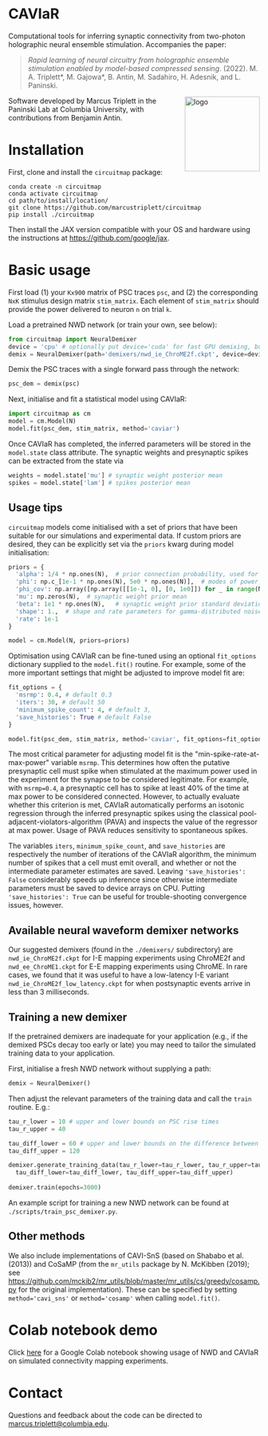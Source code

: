 # CAVIaR

Computational tools for inferring synaptic connectivity from two-photon holographic neural ensemble stimulation. Accompanies the paper:
> _Rapid learning of neural circuitry from holographic ensemble stimulation enabled by model-based compressed sensing_. (2022). M. A. Triplett\*, M. Gajowa\*, B. Antin, M. Sadahiro, H. Adesnik, and L. Paninski.

<img width="150" img align="right" alt="logo" src="https://user-images.githubusercontent.com/23161252/188723534-4674e1d9-202a-46ce-aeb6-22bb373a34e2.png"> 

Software developed by Marcus Triplett in the Paninski Lab at Columbia University, with contributions from Benjamin Antin.   

# Installation

First, clone and install the `circuitmap` package:

```
conda create -n circuitmap  
conda activate circuitmap  
cd path/to/install/location/  
git clone https://github.com/marcustriplett/circuitmap  
pip install ./circuitmap  
```

Then install the JAX version compatible with your OS and hardware using the instructions at https://github.com/google/jax.  
  
# Basic usage

First load (1) your `Kx900` matrix of PSC traces `psc`, and (2) the corresponding `NxK` stimulus design matrix `stim_matrix`. Each element of `stim_matrix` should provide the power delivered to neuron `n` on trial `k`.  

Load a pretrained NWD network (or train your own, see below):
```python
from circuitmap import NeuralDemixer
device = 'cpu' # optionally put device='cuda' for fast GPU demixing, but be aware that this can raise memory conflicts between PyTorch and JAX.
demix = NeuralDemixer(path='demixers/nwd_ie_ChroME2f.ckpt', device=device)
```

Demix the PSC traces with a single forward pass through the network:
```python
psc_dem = demix(psc)
```

Next, initialise and fit a statistical model using CAVIaR:
```python
import circuitmap as cm
model = cm.Model(N) 
model.fit(psc_dem, stim_matrix, method='caviar')
```

Once CAVIaR has completed, the inferred parameters will be stored in the `model.state` class attribute. The synaptic weights and presynaptic spikes can be extracted from the state via
```python
weights = model.state['mu'] # synaptic weight posterior mean
spikes = model.state['lam'] # spikes posterior mean
```

## Usage tips

`circuitmap` models come initialised with a set of priors that have been suitable for our simulations and experimental data. If custom priors are desired, they can be explicitly set via the `priors` kwarg during model initialisation:
```python
priors = {
  'alpha': 1/4 * np.ones(N),  # prior connection probability, used for CAVI-SnS only
  'phi': np.c_[1e-1 * np.ones(N), 5e0 * np.ones(N)],  # modes of power curve sigmoid coefficients
  'phi_cov': np.array([np.array([[1e-1, 0], [0, 1e0]]) for _ in range(N)])),   # power curve prior covariances
  'mu': np.zeros(N),  # synaptic weight prior mean
  'beta': 1e1 * np.ones(N),   # synaptic weight prior standard deviation
  'shape': 1.,  # shape and rate parameters for gamma-distributed noise
  'rate': 1e-1
}

model = cm.Model(N, priors=priors)
```

Optimisation using CAVIaR can be fine-tuned using an optional `fit_options` dictionary supplied to the `model.fit()` routine. For example, some of the more important settings that might be adjusted to improve model fit are:
```python
fit_options = {
  'msrmp': 0.4, # default 0.3
  'iters': 30, # default 50
  'minimum_spike_count': 4, # default 3,
  'save_histories': True # default False
}

model.fit(psc_dem, stim_matrix, method='caviar', fit_options=fit_options)
```
The most critical parameter for adjusting model fit is the "min-spike-rate-at-max-power" variable `msrmp`. This determines how often the putative presynaptic cell must spike when stimulated at the maximum power used in the experiment for the synapse to be considered legitimate. For example, with `msrmp=0.4`, a presynaptic cell has to spike at least 40% of the time at max power to be considered connected. However, to actually evaluate whether this criterion is met, CAVIaR automatically performs an isotonic regression through the inferred presynaptic spikes using the classical pool-adjacent-violators-algorithm (PAVA) and inspects the value of the regressor at max power. Usage of PAVA reduces sensitivity to spontaneous spikes.

The variables `iters`, `minimum_spike_count`, and `save_histories` are respectively the number of iterations of the CAVIaR algorithm, the minimum number of spikes that a cell must emit overall, and whether or not the intermediate parameter estimates are saved. Leaving `'save_histories': False` considerably speeds up inference since otherwise intermediate parameters must be saved to device arrays on CPU. Putting `'save_histories': True` can be useful for trouble-shooting convergence issues, however.

## Available neural waveform demixer networks
Our suggested demixers (found in the `./demixers/` subdirectory) are `nwd_ie_ChroME2f.ckpt` for I-E mapping experiments using ChroME2f and `nwd_ee_ChroME1.ckpt` for E-E mapping experiments using ChroME. In rare cases, we found that it was useful to have a low-latency I-E variant `nwd_ie_ChroME2f_low_latency.ckpt` for when postsynaptic events arrive in less than 3 milliseconds.

## Training a new demixer
If the pretrained demixers are inadequate for your application (e.g., if the demixed PSCs decay too early or late) you may need to tailor the simulated training data to your application.

First, initialise a fresh NWD network without supplying a path:
```python
demix = NeuralDemixer()
```
Then adjust the relevant parameters of the training data and call the `train` routine. E.g.:
```python
tau_r_lower = 10 # upper and lower bounds on PSC rise times
tau_r_upper = 40

tau_diff_lower = 60 # upper and lower bounds on the difference between rise and decay times (this roundabout step ensures that the decay constant is larger than the rise constant)
tau_diff_upper = 120

demixer.generate_training_data(tau_r_lower=tau_r_lower, tau_r_upper=tau_r_upper, 
  tau_diff_lower=tau_diff_lower, tau_diff_upper=tau_diff_upper)
  
demixer.train(epochs=3000)
```
An example script for training a new NWD network can be found at `./scripts/train_psc_demixer.py`.  

## Other methods
We also include implementations of CAVI-SnS (based on Shababo et al. (2013)) and CoSaMP (from the `mr_utils` package by N. McKibben (2019); see https://github.com/mckib2/mr_utils/blob/master/mr_utils/cs/greedy/cosamp.py for the original implementation). These can be specified by setting `method='cavi_sns'` or `method='cosamp'` when calling `model.fit()`.

# Colab notebook demo  
Click [here](https://bit.ly/3wQcnVu) for a Google Colab notebook showing usage of NWD and CAVIaR on simulated connectivity mapping experiments.  

# Contact
Questions and feedback about the code can be directed to marcus.triplett@columbia.edu.
